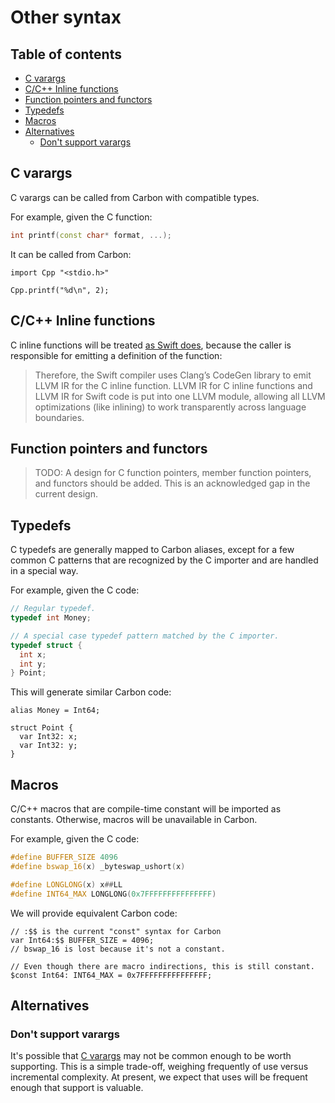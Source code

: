 # Other syntax

<!--
Part of the Carbon Language project, under the Apache License v2.0 with LLVM
Exceptions. See /LICENSE for license information.
SPDX-License-Identifier: Apache-2.0 WITH LLVM-exception
-->

## Table of contents

<!-- toc -->

- [C varargs](#c-varargs)
- [C/C++ Inline functions](#cc-inline-functions)
- [Function pointers and functors](#function-pointers-and-functors)
- [Typedefs](#typedefs)
- [Macros](#macros)
- [Alternatives](#alternatives)
  - [Don't support varargs](#dont-support-varargs)

<!-- tocstop -->

## C varargs

C varargs can be called from Carbon with compatible types.

For example, given the C function:

```cc
int printf(const char* format, ...);
```

It can be called from Carbon:

```carbon
import Cpp "<stdio.h>"

Cpp.printf("%d\n", 2);
```

## C/C++ Inline functions

C inline functions will be treated
[as Swift does](https://github.com/apple/swift/blob/master/docs/HowSwiftImportsCAPIs.md#inline-functions),
because the caller is responsible for emitting a definition of the function:

> Therefore, the Swift compiler uses Clang’s CodeGen library to emit LLVM IR for
> the C inline function. LLVM IR for C inline functions and LLVM IR for Swift
> code is put into one LLVM module, allowing all LLVM optimizations (like
> inlining) to work transparently across language boundaries.

## Function pointers and functors

> TODO: A design for C function pointers, member function pointers, and functors
> should be added. This is an acknowledged gap in the current design.

## Typedefs

C typedefs are generally mapped to Carbon aliases, except for a few common C
patterns that are recognized by the C importer and are handled in a special way.

For example, given the C code:

```cc
// Regular typedef.
typedef int Money;

// A special case typedef pattern matched by the C importer.
typedef struct {
  int x;
  int y;
} Point;
```

This will generate similar Carbon code:

```carbon
alias Money = Int64;

struct Point {
  var Int32: x;
  var Int32: y;
}
```

## Macros

C/C++ macros that are compile-time constant will be imported as constants.
Otherwise, macros will be unavailable in Carbon.

For example, given the C code:

```cc
#define BUFFER_SIZE 4096
#define bswap_16(x) _byteswap_ushort(x)

#define LONGLONG(x) x##LL
#define INT64_MAX LONGLONG(0x7FFFFFFFFFFFFFFF)
```

We will provide equivalent Carbon code:

```carbon
// :$$ is the current "const" syntax for Carbon
var Int64:$$ BUFFER_SIZE = 4096;
// bswap_16 is lost because it's not a constant.

// Even though there are macro indirections, this is still constant.
$const Int64: INT64_MAX = 0x7FFFFFFFFFFFFFFF;
```

## Alternatives

### Don't support varargs

It's possible that [C varargs](#c-varargs) may not be common enough to be worth
supporting. This is a simple trade-off, weighing frequently of use versus
incremental complexity. At present, we expect that uses will be frequent enough
that support is valuable.
